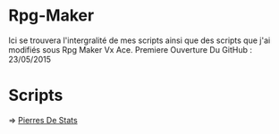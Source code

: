 # Rpg-Maker
Ici se trouvera l'intergralité de mes scripts ainsi que des scripts que j'ai modifiés sous Rpg Maker Vx Ace.
Premiere Ouverture Du GitHub : 23/05/2015

# Scripts
=> <a href="https://github.com/Zouzaka/Rpg-Maker/blob/Script-RMVXAce/Pierres-De-Stats/script.rb">Pierres De Stats</a>
